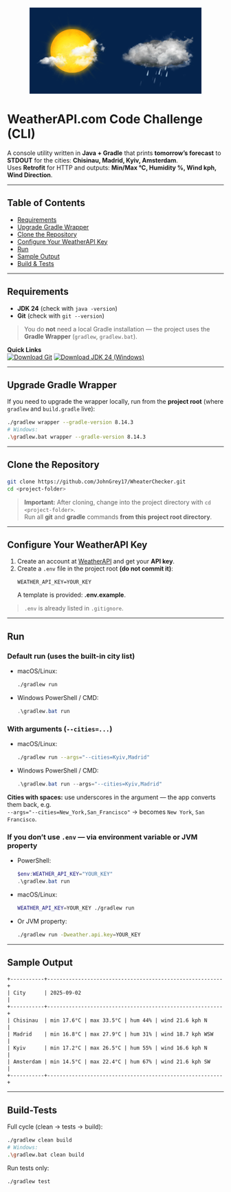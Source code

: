 <p align="center">
  <img src="res/topGif.gif" alt="Logo" width="400"/>
</p>

# WeatherAPI.com Code Challenge (CLI)

A console utility written in **Java + Gradle** that prints **tomorrow’s forecast** to **STDOUT** for the cities: **Chisinau, Madrid, Kyiv, Amsterdam**.  
Uses **Retrofit** for HTTP and outputs: **Min/Max °C, Humidity %, Wind kph, Wind Direction**.

---

## Table of Contents
- [Requirements](#Requirements)
- [Upgrade Gradle Wrapper](#Upgrade-Gradle-Wrapper)
- [Clone the Repository](#Clone-the-Repository)
- [Configure Your WeatherAPI Key](#Configure-Your-WeatherAPI-Key)
- [Run](#Run)
- [Sample Output](#Sample-Output)
- [Build & Tests](#Build-ests)

---

## Requirements
- **JDK 24** (check with `java -version`)
- **Git** (check with `git --version`)

> You do **not** need a local Gradle installation — the project uses the **Gradle Wrapper** (`gradlew`, `gradlew.bat`).

**Quick Links**  
[![Download Git](https://img.shields.io/badge/Download-Git-F05032?logo=git&logoColor=white&style=for-the-badge)](https://git-scm.com/downloads)
[![Download JDK 24 (Windows)](https://img.shields.io/badge/Download-JDK%2024%20(Windows)-007396?logo=openjdk&logoColor=white&style=for-the-badge)](https://www.oracle.com/ua/java/technologies/downloads/#jdk24-windows)

---

## Upgrade Gradle Wrapper
If you need to upgrade the wrapper locally, run from the **project root** (where `gradlew` and `build.gradle` live):
```bash
./gradlew wrapper --gradle-version 8.14.3
# Windows:
.\gradlew.bat wrapper --gradle-version 8.14.3
```

---

## Clone the Repository
```bash
git clone https://github.com/JohnGrey17/WheaterChecker.git
cd <project-folder>
```
> **Important:** After cloning, change into the project directory with `cd <project-folder>`.  
> Run all **git** and **gradle** commands **from this project root directory**.

---

## Configure Your WeatherAPI Key
1. Create an account at [WeatherAPI](https://www.weatherapi.com/) and get your **API key**.
2. Create a `.env` file in the project root **(do not commit it)**:
   ```dotenv
   WEATHER_API_KEY=YOUR_KEY
   ```
   A template is provided: **.env.example**.

> `.env` is already listed in `.gitignore`.

---

## Run

### Default run (uses the built-in city list)
- macOS/Linux:
  ```bash
  ./gradlew run
  ```
- Windows PowerShell / CMD:
  ```powershell
  .\gradlew.bat run
  ```

### With arguments (`--cities=...`)
- macOS/Linux:
  ```bash
  ./gradlew run --args="--cities=Kyiv,Madrid"
  ```
- Windows PowerShell / CMD:
  ```powershell
  .\gradlew.bat run --args="--cities=Kyiv,Madrid"
  ```

**Cities with spaces:** use underscores in the argument — the app converts them back, e.g.  
`--args="--cities=New_York,San_Francisco"` → becomes `New York`, `San Francisco`.

### If you don’t use `.env` — via environment variable or JVM property
- PowerShell:
  ```powershell
  $env:WEATHER_API_KEY="YOUR_KEY"
  .\gradlew.bat run
  ```
- macOS/Linux:
  ```bash
  WEATHER_API_KEY=YOUR_KEY ./gradlew run
  ```
- Or JVM property:
  ```bash
  ./gradlew run -Dweather.api.key=YOUR_KEY
  ```

---

## Sample Output
```
+-----------+---------------------------------------------------------+
| City      | 2025-09-02                                              |
+-----------+---------------------------------------------------------+
| Chisinau  | min 17.6°C | max 33.5°C | hum 44% | wind 21.6 kph N     |
| Madrid    | min 16.8°C | max 27.9°C | hum 31% | wind 18.7 kph WSW   |
| Kyiv      | min 17.2°C | max 26.5°C | hum 55% | wind 16.6 kph N     |
| Amsterdam | min 14.5°C | max 22.4°C | hum 67% | wind 21.6 kph SW    |
+-----------+---------------------------------------------------------+
```

---

## Build-Tests
Full cycle (clean → tests → build):
```bash
./gradlew clean build
# Windows:
.\gradlew.bat clean build
```
Run tests only:
```bash
./gradlew test
```
